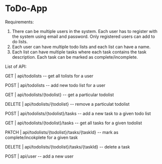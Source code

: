 # ToDo-App

Requirements:
1. There can be multiple users in the system. Each user has to register with the system using email and password. Only registered users can add to do lists.
2. Each user can have multiple todo lists and each list can have a name.
3. Each list can have multiple tasks where each task contains the task description. Each task can be marked as complete/incomplete.

List of API:

GET 		| api/todolists -- get all tolists for a user

POST     	| api/todolists -- add new todo list for a user

GET 		| api/todolists/{todolist} -- get a particular todolist

DELETE   	| api/todolists/{todolist} -- remove a particulat todolist

POST     	| api/todolists/{todolist}/tasks -- add a new task to a given todo list

GET 		| api/todolists/{todolist}/tasks -- get all tasks for a given todolist

PATCH    	| api/todolists/{todolist}/tasks/{taskId} -- mark as complete/incokplete for a given task

DELETE   	| api/todolists/{todolist}/tasks/{taskId} -- delete a task

POST     	| api/user -- add a new user